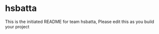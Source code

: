 # hsbatta
This is the initiated README for team hsbatta, Please edit this as you build your project
